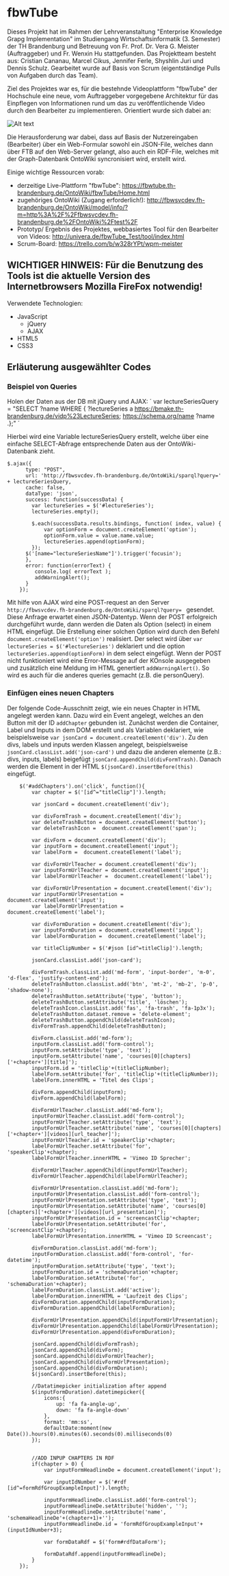 # fbwTube

Dieses Projekt hat im Rahmen der Lehrveranstaltung "Enterprise Knowledge Grapg Implementation" im Studiengang Wirtschaftsinformatik (3. Semester) der TH Brandenburg und Betreuung von Fr. Prof. Dr. Vera G. Meister (Auftraggeber) und Fr. Wenxin Hu stattgefunden. Das Projektteam besteht aus: Cristian Cananau, Marcel Cikus, Jennifer Ferle, Shyshlin Juri und Dennis Schulz. Gearbeitet wurde auf Basis von Scrum (eigentständige Pulls von Aufgaben durch das Team).

Ziel des Projektes war es, für die bestehnde Videoplattform "fbwTube" der Hochschule eine neue, vom Auftraggeber vorgegebene Architektur für das Einpflegen von Informationen rund um das zu veröffentlichende Video durch den Bearbeiter zu implementieren. Orientiert wurde sich dabei an: 

![Alt text](/Architektur.PNG?raw=true "Architektur")


Die Herausforderung war dabei, dass auf Basis der Nutzereingaben (Bearbeiter) über ein Web-Formular sowohl ein JSON-File, welches dann über FTB auf den Web-Server gelangt, also auch ein RDF-File, welches mit der Graph-Datenbank OntoWiki syncronisiert wird, erstellt wird. 

Einige wichtige Ressourcen vorab:
- derzeitige Live-Plattform "fbwTube": https://fbwtube.th-brandenburg.de/OntoWiki/fbwTube/Home.html
- zugehöriges OntoWiki (Zugang erforderlich!): http://fbwsvcdev.fh-brandenburg.de/OntoWiki/model/info/?m=http%3A%2F%2Ffbwsvcdev.fh-brandenburg.de%2FOntoWiki%2Ftest%2F
- Prototyp/ Ergebnis des Projektes, webbasiertes Tool für den Bearbeiter von Videos: http://univera.de/fbwTube_Test/tool/index.html
- Scrum-Board: https://trello.com/b/w328rYPt/wpm-meister

## WICHTIGER HINWEIS: Für die Benutzung des Tools ist die aktuelle Version des Internetbrowsers Mozilla FireFox notwendig!

Verwendete Technologien:
- JavaScript
  - jQuery
  - AJAX
- HTML5
- CSS3

## Erläuterung ausgewählter Codes

### Beispiel von Queries
Holen der Daten aus der DB mit jQuery und AJAX:
´
var lectureSeriesQuery = "SELECT ?name WHERE { ?lectureSeries  a <https://bmake.th-brandenburg.de/vidp%23LectureSeries>; <https://schema.org/name>  ?name .};"
´

Hierbei wird eine Variable lectureSeriesQuery erstellt, welche über eine einfache SELECT-Abfrage entsprechende Daten aus der OntoWiki-Datenbank zieht.
```
$.ajax({
	  type: "POST",
	  url: 'http://fbwsvcdev.fh-brandenburg.de/OntoWiki/sparql?query=' + lectureSeriesQuery,
	  cache: false,
	  dataType: 'json', 
	  success: function(successData) {
		var lectureSeries = $('#lectureSeries');
		lectureSeries.empty();

		$.each(successData.results.bindings, function( index, value) {
			var optionForm = document.createElement('option');
			optionForm.value = value.name.value;
			lectureSeries.append(optionForm);
		});
	  $('[name="lectureSeriesName"]').trigger('focusin');
	  },
	  error: function(errorText) {
		 console.log( errorText );
		 addWarningAlert();
	  }
	});
```

Mit hilfe von AJAX wird eine POST-request an den Server ```http://fbwsvcdev.fh-brandenburg.de/OntoWiki/sparql?query= ``` gesendet. Diese Anfrage erwartet einen JSON-Datentyp. Wenn der POST erfolgreich durchgeführt wurde, dann werden die Daten als Option (select) in einem HTML eingefügt. Die Erstellung einer solchen Option wird durch den Befehl ```document.createElement('option')``` realisiert. Der select wird über ```var lectureSeries = $('#lectureSeries')``` deklariert und die option ```lectureSeries.append(optionForm)``` in dem select eingefügt. Wenn der POST nicht funktioniert wird eine Error-Message auf der KOnsole ausgegeben und zusätzlich eine Meldung im HTML genertiert ```addWarningAlert()```. So wird es auch für die anderes queries gemacht (z.B. die personQuery).

### Einfügen eines neuen Chapters
Der folgende Code-Ausschnitt zeigt, wie ein neues Chapter in HTML angelegt werden kann. Dazu wird ein Event angelegt, welches an den Button mit der ID ```addChapter```  gebunden ist. Zunächst werden die Container, Label und Inputs in dem DOM erstellt und als Variablen deklariert, wie beispielsweise ```var jsonCard = document.createElement('div')```. Zu den divs, labels und inputs werden  Klassen angelegt, beispielsweise ```jsonCard.classList.add('json-card')``` und dazu die anderen elemente (z.B.: divs, inputs, labels) beigefügt ```jsonCard.appendChild(divFormTrash)```. Danach werden die Element in der HTML ```$(jsonCard).insertBefore(this)``` eingefügt.


```
	$('#addChapters').on('click', function(){
		var chapter = $('[id^="titleClip"]').length;
		
		var jsonCard = document.createElement('div');
		
		var divFormTrash = document.createElement('div');
		var deleteTrashButton = document.createElement('button');
		var deleteTrashIcon =  document.createElement('span');
		
		var divForm = document.createElement('div');
		var inputForm = document.createElement('input');
		var labelForm =  document.createElement('label');
		
		var divFormUrlTeacher = document.createElement('div');
		var inputFormUrlTeacher = document.createElement('input');
		var labelFormUrlTeacher =  document.createElement('label');
		
		var divFormUrlPresentation = document.createElement('div');
		var inputFormUrlPresentation = document.createElement('input');
		var labelFormUrlPresentation =  document.createElement('label');
		
		var divFormDuration = document.createElement('div');
		var inputFormDuration = document.createElement('input');
		var labelFormDuration =  document.createElement('label');
		
		var titleClipNumber = $('#json [id^=titleClip]').length;
		
		jsonCard.classList.add('json-card');
		
		divFormTrash.classList.add('md-form', 'input-border', 'm-0', 'd-flex', 'justify-content-end');	
		deleteTrashButton.classList.add('btn', 'mt-2', 'mb-2', 'p-0', 'shadow-none');
		deleteTrashButton.setAttribute('type', 'button');
		deleteTrashButton.setAttribute('title', 'löschen');		
		deleteTrashIcon.classList.add('fas', 'fa-trash', 'fa-1p3x');
		deleteTrashButton.dataset.remove = 'delete-element';
		deleteTrashButton.appendChild(deleteTrashIcon);
		divFormTrash.appendChild(deleteTrashButton);
		
		divForm.classList.add('md-form');
		inputForm.classList.add('form-control');
		inputForm.setAttribute('type', 'text');
		inputForm.setAttribute('name', 'courses[0][chapters]['+chapter+'][title]');
		inputForm.id = 'titleClip'+(titleClipNumber);
		labelForm.setAttribute('for', 'titleClip'+(titleClipNumber));
		labelForm.innerHTML = 'Titel des Clips';
		
		divForm.appendChild(inputForm);
		divForm.appendChild(labelForm);
		
		divFormUrlTeacher.classList.add('md-form');
		inputFormUrlTeacher.classList.add('form-control');
		inputFormUrlTeacher.setAttribute('type', 'text');
		inputFormUrlTeacher.setAttribute('name', 'courses[0][chapters]['+chapter+'][videos][url_teacher]');
		inputFormUrlTeacher.id = 'speakerClip'+chapter;
		labelFormUrlTeacher.setAttribute('for', 'speakerClip'+chapter);
		labelFormUrlTeacher.innerHTML = 'Vimeo ID Sprecher';
		
		divFormUrlTeacher.appendChild(inputFormUrlTeacher);
		divFormUrlTeacher.appendChild(labelFormUrlTeacher);
		
		divFormUrlPresentation.classList.add('md-form');
		inputFormUrlPresentation.classList.add('form-control');
		inputFormUrlPresentation.setAttribute('type', 'text');
		inputFormUrlPresentation.setAttribute('name', 'courses[0][chapters]['+chapter+'][videos][url_presentation]');
		inputFormUrlPresentation.id = 'screencastClip'+chapter;
		labelFormUrlPresentation.setAttribute('for', 'screencastClip'+chapter);
		labelFormUrlPresentation.innerHTML = 'Vimeo ID Screencast';
		
		divFormDuration.classList.add('md-form');
		inputFormDuration.classList.add('form-control', 'for-datetime');
		inputFormDuration.setAttribute('type', 'text');
		inputFormDuration.id = 'schemaDuration'+chapter;
		labelFormDuration.setAttribute('for', 'schemaDuration'+chapter);
		labelFormDuration.classList.add('active');
		labelFormDuration.innerHTML = 'Laufzeit des Clips';	
		divFormDuration.appendChild(inputFormDuration);
		divFormDuration.appendChild(labelFormDuration);
		
		divFormUrlPresentation.appendChild(inputFormUrlPresentation);
		divFormUrlPresentation.appendChild(labelFormUrlPresentation);
		divFormUrlPresentation.append(divFormDuration);
		
		jsonCard.appendChild(divFormTrash);
		jsonCard.appendChild(divForm);
		jsonCard.appendChild(divFormUrlTeacher);
		jsonCard.appendChild(divFormUrlPresentation);
		jsonCard.appendChild(divFormDuration);
		$(jsonCard).insertBefore(this);
		
		//Datatimepicker initialization after append
		$(inputFormDuration).datetimepicker({
			icons:{
				up: 'fa fa-angle-up',
				down: 'fa fa-angle-down'
			},
			format: 'mm:ss',
			defaultDate:moment(new Date()).hours(0).minutes(6).seconds(0).milliseconds(0)
		});
			
		
		//ADD INPUP CHAPTERS IN RDF
		if(chapter > 0) {
			var inputFormHeadlineDe = document.createElement('input');
			
			var inputIdNumber = $('#rdf [id^=formRdfGroupExampleInput]').length;		
			
			inputFormHeadlineDe.classList.add('form-control');
			inputFormHeadlineDe.setAttribute('hidden', '');
			inputFormHeadlineDe.setAttribute('name', 'schemaHeadlineDe'+(chapter+1)+'');
			inputFormHeadlineDe.id = 'formRdfGroupExampleInput'+(inputIdNumber+3);
			
			var formDataRdf = $('form#rdfDataForm');
			
			formDataRdf.append(inputFormHeadlineDe);
		}
	});
```







